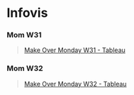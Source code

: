 # Infovis

### Mom W31
> [Make Over Monday W31 - Tableau](https://jota88.github.io/infovis/MoMW31.html)

### Mom W32
> [Make Over Monday W32 - Tableau](https://jota88.github.io/infovis/MoMW32.html)
